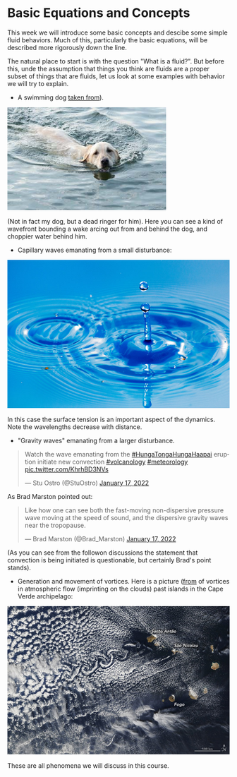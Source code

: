 # Basic Equations and Concepts

This week we will introduce some basic concepts and descibe some simple 
fluid behaviors. Much of this, particularly the basic equations, will be
described more rigorously down the line.

The natural place to start is with the question "What is a fluid?". But
before this, unde the assumption that things you think are fluids are 
a proper subset of things that are fluids, let us look at some examples
with behavior we will try to explain.

- A swimming dog [taken from](https://www.doggypure.com/are-labradors-good-swimmers-coats-waterproof/)).

![Swimming dog](swimming-lab.jpeg "A lab in its element.")


(Not in fact my dog, but a dead ringer for him). Here you can see a kind 
of wavefront bounding a wake arcing out from and behind the dog, 
and choppier water behind him. 

- Capillary waves emanating from a small disturbance:

![Capillary waves](capillarywaves.jpeg "Capillary waves")

In this case the surface tension is an important aspect of the dynamics. 
Note the wavelengths decrease with distance.

- "Gravity waves" emanating from a larger disturbance. 

<div class = "center">

<blockquote class="twitter-tweet"><p lang="en" dir="ltr">Watch the wave emanating from the <a href="https://twitter.com/hashtag/HungaTongaHungaHaapai?src=hash&amp;ref_src=twsrc%5Etfw">#HungaTongaHungaHaapai</a> eruption initiate new convection <a href="https://twitter.com/hashtag/volcanology?src=hash&amp;ref_src=twsrc%5Etfw">#volcanology</a> <a href="https://twitter.com/hashtag/meteorology?src=hash&amp;ref_src=twsrc%5Etfw">#meteorology</a> <a href="https://t.co/KhrhBD3NVs">pic.twitter.com/KhrhBD3NVs</a></p>&mdash; Stu Ostro (@StuOstro) <a href="https://twitter.com/StuOstro/status/1482901767465705472?ref_src=twsrc%5Etfw">January 17, 2022</a></blockquote> <script async src="https://platform.twitter.com/widgets.js" charset="utf-8"></script>

</div>

As Brad Marston pointed out:

<div class = "center">

<blockquote class="twitter-tweet"><p lang="en" dir="ltr">Like how one can see both the fast-moving non-dispersive pressure wave moving at the speed of sound, and the dispersive gravity waves near the tropopause.</p>&mdash; Brad Marston (@Brad_Marston) <a href="https://twitter.com/Brad_Marston/status/1483060389244030976?ref_src=twsrc%5Etfw">January 17, 2022</a></blockquote> <script async src="https://platform.twitter.com/widgets.js" charset="utf-8"></script>

</div>

(As you can see from the followon discussions the statement that convection is being initiated
is questionable, but certainly Brad's point stands).

- Generation and movement of vortices. Here is a picture ([from](https://www.universetoday.com/149514/these-bizarre-cloud-patterns-are-von-karmans-vortices-caused-by-the-air-wrapping-around-tall-islands/) of vortices in atmospheric flow (imprinting on the clouds) past islands in the Cape Verde archipelago:


![Von Karman vortices](vonkarmen.jpeg "Von Karmen vortex street")

These are all phenomena we will discuss in this course.
